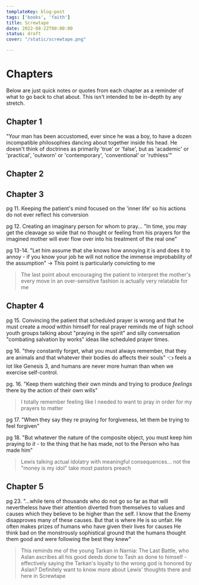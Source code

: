 ```yaml
---
templateKey: blog-post
tags: ['books', 'faith']
title: Screwtape
date: 2022-08-22T00:00:00
status: draft
cover: "/static/screwtape.png"

---
```


# Chapters

Below are just quick notes or quotes from each chapter as a reminder of what to
go back to chat about. This isn't intended to be in-depth by any stretch.

## Chapter 1

"Your man has been accustomed, ever since he was a boy, to have a dozen
incompatible philosophies dancing about together inside his head. He doesn't
think of doctrines as primarily 'true' or 'false', but as 'academic' or
'practical', 'outworn' or 'contemporary', 'conventional' or 'ruthless'"

## Chapter 2

## Chapter 3

pg 11. Keeping the patient's mind focused on the 'inner life' so his actions do not ever reflect his conversion 

pg 12. Creating an imaginary person for whom to pray... "In time, you may get the cleavage so wide that no thought or feeling from his prayers for the imagined mother will ever flow over into his treatment of the real one"

pg 13-14. "Let him assume that she knows how annoying it is and does it to annoy - if you know your job he will not notice the immense improbability of the assumption" -> This point is particularly convicting to me

> The last point about encouraging the patient to interpret the mother's every move in an over-sensitive fashion is actually very relatable for me

## Chapter 4

pg 15. Convincing the patient that scheduled prayer is wrong and that he must create a _mood_ within himself for real prayer reminds me of high school youth groups talking about "praying in the spirit" and  silly conversation "combating salvation by works" ideas like scheduled prayer times.

pg 16. "they constantly forget, what you must always remember, that they are animals and that whatever their bodies do affects their souls" 👈 feels a lot like Genesis 3, and humans are never more human than when we exercise self-control.

pg. 16. "Keep them watching their own minds and trying to produce _feelings_ there by the action of their own wills"

> I totally remember feeling like I needed to want to pray in order for my prayers to matter

pg 17. "When they say they re praying for forgiveness, let them be trying to feel forgiven"

pg 18. "But whatever the nature of the composite object, you must keep him praying to _it_ - to the thing that he has made, not to the Person who has made him"

> Lewis talking actual idolatry with meaningful consequences... not the "money is my idol" take most pastors preach

## Chapter 5

pg 23. "...while tens of thousands who do not go so far as that will nevertheless have their attention diverted from themselves to values and causes which they believe to be higher than the self. I know that the Enemy disapproves many of these causes. But that is where He is so unfair. He often makes prizes of humans who have given their lives for causes He think bad on the monstrously sophistical ground that the humans thought them good and were following the best they knew"

> This reminds me of the young Tarkan in Narnia: The Last Battle, who Aslan ascribes all his good deeds done to Tash as done to himself - effectively saying the Tarkan's loyalty to the wrong god is honored by Aslan? Definitely want to know more about Lewis' thoughts there and here in Screwtape



